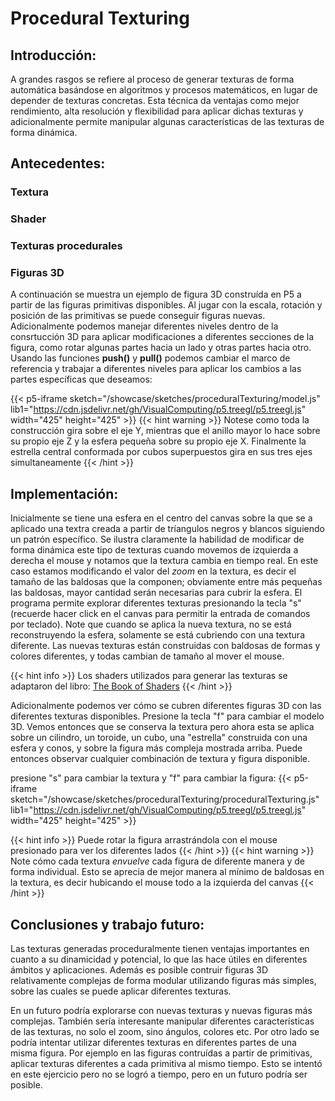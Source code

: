 # Procedural Texturing

## Introducción:
A grandes rasgos se refiere al proceso de generar texturas de forma automática basándose en algoritmos y procesos matemáticos, en lugar de depender de texturas concretas. Esta técnica da ventajas como mejor rendimiento, alta resolución y flexibilidad para aplicar dichas texturas y adicionalmente permite manipular algunas características de las texturas de forma dinámica.
## Antecedentes:
### Textura
### Shader
### Texturas procedurales
### Figuras 3D

A continuación se muestra un ejemplo de figura 3D construída en P5 a partir de las figuras primitivas disponibles. Al jugar con la escala, rotación y posición de las primitivas se puede conseguir figuras nuevas. Adicionalmente podemos manejar diferentes niveles dentro de la consrtucción 3D para aplicar modificaciones a diferentes secciones de la figura, como rotar algunas partes hacia un lado y otras partes hacia otro. Usando las funciones **push()** y  **pull()** podemos cambiar el marco de referencia y trabajar a diferentes niveles para aplicar los cambios a las partes específicas que deseamos:

{{< p5-iframe sketch="/showcase/sketches/proceduralTexturing/model.js" lib1="https://cdn.jsdelivr.net/gh/VisualComputing/p5.treegl/p5.treegl.js" width="425" height="425" >}}
{{< hint warning >}}
Notese como toda la construcción gira sobre el eje Y, mientras que el anillo mayor lo hace sobre su propio eje Z y la esfera pequeña sobre su propio eje X. Finalmente la estrella central conformada por cubos superpuestos gira en sus tres ejes simultaneamente
{{< /hint >}}
## Implementación:

Inicialmente se tiene una esfera en el centro del canvas sobre la que se a aplicado una textra creada a partir de tríangulos negros y blancos siguiendo un patrón específico. Se ilustra claramente la habilidad de modificar de forma dinámica este tipo de texturas cuando movemos de izquierda a derecha el mouse y notamos que la textura cambia en tiempo real. En este caso estamos modificando el valor del *zoom* en la textura, es decir el tamaño de las baldosas que la componen; obviamente entre más pequeñas las baldosas, mayor cantidad serán necesarias para cubrir la esfera. 
El programa permite explorar diferentes texturas presionando la tecla "s" (recuerde hacer click en el canvas para permitir la entrada de comandos por teclado). Note que cuando se aplica la nueva textura, no se está reconstruyendo la esfera, solamente se está cubriendo con una textura diferente. Las nuevas texturas están construidas con baldosas de formas y colores diferentes, y todas cambian de tamaño al mover el mouse.

{{< hint info >}}
Los shaders utilizados para generar las texturas se adaptaron del libro: [The Book of Shaders](https://thebookofshaders.com/09/)
{{< /hint >}}

Adicionalmente podemos ver cómo se cubren diferentes figuras 3D con las diferentes texturas disponibles. Presione la tecla "f" para cambiar el modelo 3D. Vemos entonces que se conserva la textura pero ahora esta se aplica sobre un cilindro, un toroide, un cubo, una "estrella" construida con una esfera y conos, y sobre la figura más compleja mostrada arriba. Puede entonces observar cualquier combinación de textura y figura disponible.

presione "s" para cambiar la textura y "f" para cambiar la figura:
{{< p5-iframe sketch="/showcase/sketches/proceduralTexturing/proceduralTexturing.js" lib1="https://cdn.jsdelivr.net/gh/VisualComputing/p5.treegl/p5.treegl.js" width="425" height="425" >}}

{{< hint info >}}
Puede rotar la figura arrastrándola con el mouse presionado para ver los diferentes lados
{{< /hint >}}
{{< hint warning >}}
Note cómo cada textura *envuelve* cada figura de diferente manera y de forma individual. Esto se aprecia de mejor manera al mínimo de baldosas en la textura, es decir hubicando el mouse todo a la izquierda del canvas
{{< /hint >}}
## Conclusiones y trabajo futuro:
Las texturas generadas proceduralmente tienen ventajas importantes en cuanto a su dinamicidad y potencial, lo que las hace útiles en diferentes ámbitos y aplicaciones. Además es posible contruir figuras 3D relativamente complejas de forma modular utilizando figuras más simples, sobre las cuales se puede aplicar diferentes texturas.

En un futuro podría explorarse con nuevas texturas y nuevas figuras más complejas. También sería interesante manipular diferentes características de las texturas, no solo el zoom, sino ángulos, colores etc.
Por otro lado se podría intentar utilizar diferentes texturas en diferentes partes de una misma figura. Por ejemplo en las figuras contruídas a partir de primitivas, aplicar texturas diferentes a cada primitiva al mismo tiempo. Esto se intentó en este ejercicio pero no se logró a tiempo, pero en un futuro podría ser posible.